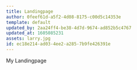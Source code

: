```yaml
---
title: Landingpage
author: 0feef61d-a5f2-4d08-8175-c00d5c14353e
template: default
updated_by: 2aa24ff4-be38-4d7d-9674-ad852b5c4767
updated_at: 1605085231
assets: larry.jpg
id: ec18e214-ad03-4ee2-a285-7b9fe426391e
---
```

My Landingpage